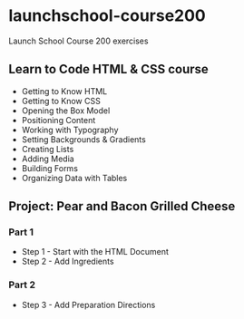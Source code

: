 # launchschool-course200
Launch School Course 200 exercises

## Learn to Code HTML & CSS course
- Getting to Know HTML
- Getting to Know CSS
- Opening the Box Model
- Positioning Content
- Working with Typography
- Setting Backgrounds & Gradients
- Creating Lists
- Adding Media
- Building Forms
- Organizing Data with Tables

## Project: Pear and Bacon Grilled Cheese

### Part 1
- Step 1 - Start with the HTML Document
- Step 2 - Add Ingredients

### Part 2
- Step 3 - Add Preparation Directions